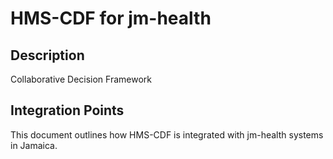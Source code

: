 # HMS-CDF for jm-health

## Description

Collaborative Decision Framework

## Integration Points

This document outlines how HMS-CDF is integrated with jm-health systems in Jamaica.
